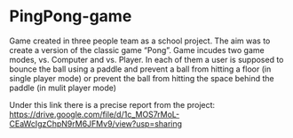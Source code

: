 # PingPong-game
Game created in three people team as a school project. The aim was to create a version of the classic game “Pong”. Game incudes two game modes, vs. Computer and vs. Player. In each of them a user is supposed to bounce the ball using a paddle and prevent a ball from hitting a floor (in single player mode) or prevent the ball from hitting the space behind the paddle (in mulit player mode)

Under this link there is a precise report from the project: https://drive.google.com/file/d/1c_MOS7rMoL-CEaWcIgzChpN9rM6JFMv9/view?usp=sharing

